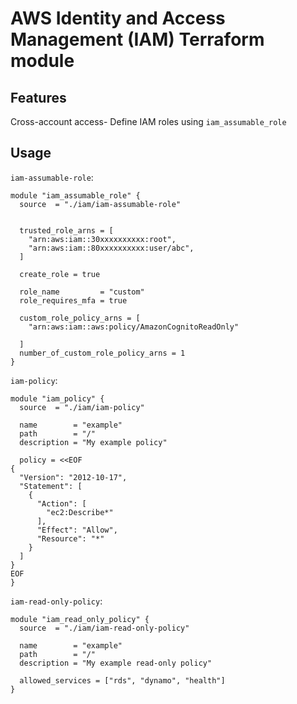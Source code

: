 # AWS Identity and Access Management (IAM) Terraform module

## Features

 Cross-account access- Define IAM roles using `iam_assumable_role`

## Usage

`iam-assumable-role`:

```hcl
module "iam_assumable_role" {
  source  = "./iam/iam-assumable-role"
  

  trusted_role_arns = [
    "arn:aws:iam::30xxxxxxxxxx:root",
    "arn:aws:iam::80xxxxxxxxxx:user/abc",
  ]

  create_role = true

  role_name         = "custom"
  role_requires_mfa = true

  custom_role_policy_arns = [
    "arn:aws:iam::aws:policy/AmazonCognitoReadOnly"
    
  ]
  number_of_custom_role_policy_arns = 1
}
```

`iam-policy`:

```hcl
module "iam_policy" {
  source  = "./iam/iam-policy"
  
  name        = "example"
  path        = "/"
  description = "My example policy"

  policy = <<EOF
{
  "Version": "2012-10-17",
  "Statement": [
    {
      "Action": [
        "ec2:Describe*"
      ],
      "Effect": "Allow",
      "Resource": "*"
    }
  ]
}
EOF
}
```

`iam-read-only-policy`:

```hcl
module "iam_read_only_policy" {
  source  = "./iam/iam-read-only-policy"
  
  name        = "example"
  path        = "/"
  description = "My example read-only policy"

  allowed_services = ["rds", "dynamo", "health"]
}
```
